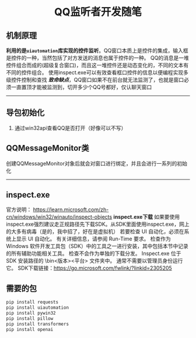 # <center>QQ监听者开发随笔</center>
## 机制原理
**利用的是`uiautomation`库实现的控件监听**。QQ窗口本质上是控件的集成，输入框是控件的一种，当然包括了对方发送的消息也属于控件的一种。
QQ的消息是一堆控件组合而成的(超级复合窗口)，而且这一堆控件还是动态变化的，不同的文本有不同的控件组合。
使用inspect.exe可以有效查看框口控件的信息以便编程实现多级控件控制和查找
***致命缺点***，QQ窗口如果不在前台就无法监测了，也就是窗口必须一直置顶才能被监测到，切开多少个QQ号都好，仅认聊天窗口
***
## 导包初始化
1. 通过win32api查看QQ是否打开（好像可以不写）
## QQMessageMonitor类
创建QQMessageMonitor对象后就会对窗口进行绑定，并且会进行一系列的初始化

***
## inspect.exe
官方说明：  https://learn.microsoft.com/zh-cn/windows/win32/winauto/inspect-objects
**inspect.exe下载**
如果要使用inspect.exe强烈建议走正规路径先下载SDK。从SDK里面使用inspect.exe，网上的大多有病毒（是的，我中招了，好在是虚拟机）
若要检查 UI 自动化，必须在系统上显示 UI 自动化。 有关详细信息，请参阅 Run-Time 要求。
检查作为 Windows 软件开发工具包（SDK）中的工具之一进行安装，其中包括本节中记录的所有辅助功能相关工具。 检查不会作为单独的下载分发。
Inspect.exe 位于 SDK 安装路径的 \bin\<版本>\<平台> 文件夹中。 通常不需要以管理员身份运行它。
SDK下载链接：https://go.microsoft.com/fwlink/?linkid=2305205

## 需要的包
```python
pip install requests
pip install uiautomation
pip install pywin32
pip install pillow
pip install transformers
pip install openai
```